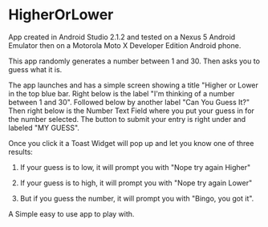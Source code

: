 # HigherOrLower
App created in Android Studio 2.1.2 and tested on a Nexus 5 Android Emulator then on a Motorola Moto X Developer Edition Android phone.

This app randomly generates a number between 1 and 30. Then asks you to guess what it is.

The app launches and has a simple screen showing a title "Higher or Lower in the top blue bar. 
Right below is the label "I'm thinking of a number between 1 and 30". Followed below by another label "Can You Guess It?" 
Then right below is the Number Text Field where you put your guess in for the number selected. The button to submit your entry is right under and labeled "MY GUESS".

Once you click it a Toast Widget will pop up and let you know one of three results:

1. If your guess is to low, it will prompt you with "Nope try again Higher"

2. If your guess is to high, it will prompt you with "Nope try again Lower"

3. But if you guess the number, it will prompt you with "Bingo, you got it".



A Simple easy to use app to play with.
